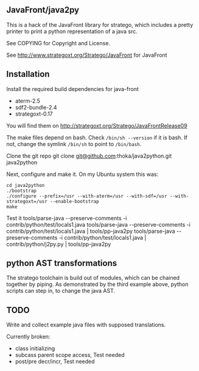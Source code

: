 ## JavaFront/java2py

This is a hack of the JavaFront library for stratego, which
includes a pretty printer to print a python representation of a java src.

See COPYING for Copyright and License.

See http://www.strategoxt.org/Stratego/JavaFront for JavaFront
 
## Installation

Install the required build dependencies for java-front

- aterm-2.5
- sdf2-bundle-2.4
- strategoxt-0.17 

You will find them on http://strategoxt.org/Stratego/JavaFrontRelease09

The make files depend on bash. Check `/bin/sh --version`
if it is bash. If not, change the symlink  `/bin/sh` to point to `/bin/bash`.

Clone the git repo
    git clone git@github.com:thoka/java2python.git java2python

Next, configure and make it. 
On my Ubuntu system this was:

    cd java2python
    ./bootstrap
    ./configure --prefix=/usr --with-aterm=/usr --with-sdf=/usr --with-strategoxt=/usr --enable-bootstrap
    make

Test it
    tools/parse-java --preserve-comments -i contrib/python/test/locals1.java
    tools/parse-java --preserve-comments -i contrib/python/test/locals1.java | tools/pp-java2py
    tools/parse-java --preserve-comments -i contrib/python/test/locals1.java | contrib/python/j2py.py | tools/pp-java2py

## python AST transformations

The stratego toolchain is build out of modules, which can be chained together by piping.
As demonstrated by the third example above, python scripts can step in, to change the java AST.
   
## TODO
Write and collect example java files with supposed translations.

Currently broken:
 
- class initializing
- subcass parent scope access,  Test needed
- post/pre decr/incr, Test needed



 



